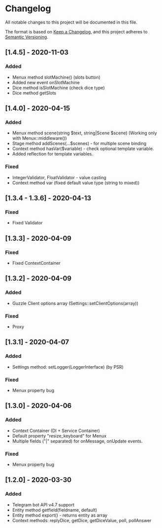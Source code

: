 # Changelog

All notable changes to this project will be documented in this file.

The format is based on [Keep a Changelog](https://keepachangelog.com/en/1.0.0/),
and this project adheres to [Semantic Versioning](https://semver.org/spec/v2.0.0.html).

## [1.4.5] - 2020-11-03
### Added

- Menux method slotMachine() (slots button)
- Added new event onSlotMachine
- Dice method isSlotMachine (check dice type)
- Dice method getSlots

## [1.4.0] - 2020-04-15
### Added

- Menux method scene(string $text, string|Scene $scene) (Working only with Menux::middleware())
- Stage method addScenes(...$scenes) - for multiple scene binding
- Context method hasVar($variable) - check optional template variable.
- Added reflection for template variables.

### Fixed

- IntegerValidator, FloatValidator - value casting
- Context method var (fixed default value type (string to mixed))

## [1.3.4 - 1.3.6] - 2020-04-13
### Fixed

- Fixed Validator

## [1.3.3] - 2020-04-09
### Fixed

- Fixed ContextContainer

## [1.3.2] - 2020-04-09
### Added

- Guzzle Client options array (Settings::setClientOptions(array))

### Fixed

- Proxy

## [1.3.1] - 2020-04-07
### Added

- Settings method: setLogger(LoggerInterface) (by PSR)

### Fixed

- Menux property bug

## [1.3.0] - 2020-04-06
### Added

- Context Container (DI + Service Container)
- Default property "resize_keyboard" for Menux
- Multiple fields ("|" separated) for onMessage, onUpdate events.

### Fixed

- Menux property bug


## [1.2.0] - 2020-03-30
### Added

- Telegram bot API v4.7 support
- Entity method getfield(fieldname, default)
- Entity method export() - returns entity as array
- Context methods: replyDice, getDice, getDiceValue, poll, pollAnswer

